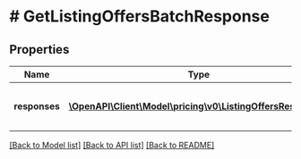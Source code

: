 # # GetListingOffersBatchResponse

## Properties

Name | Type | Description | Notes
------------ | ------------- | ------------- | -------------
**responses** | [**\OpenAPI\Client\Model\pricing\v0\ListingOffersResponse[]**](ListingOffersResponse.md) | A list of &#x60;getListingOffers&#x60; batched responses. | [optional]

[[Back to Model list]](../../README.md#models) [[Back to API list]](../../README.md#endpoints) [[Back to README]](../../README.md)
